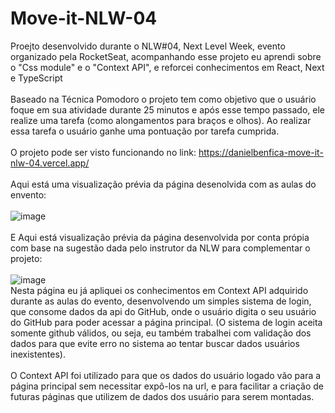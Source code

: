 # Move-it-NLW-04

Proejto desenvolvido durante o NLW#04, Next Level Week, evento organizado pela RocketSeat, acompanhando esse projeto eu aprendi sobre o "Css module" e o "Context API", e reforcei conhecimentos em React, Next e TypeScript
<br></br>
Baseado na Técnica Pomodoro o projeto tem como objetivo que o usuário foque em sua atividade durante 25 minutos e após esse tempo passado, ele realize uma tarefa (como alongamentos para braços e olhos). Ao realizar essa tarefa o usuário ganhe uma pontuação por tarefa cumprida.
<br></br>
O projeto pode ser visto funcionando no link: https://danielbenfica-move-it-nlw-04.vercel.app/
<br></br>
Aqui está uma visualização prévia da página desenolvida com as aulas do envento:
<br></br>
![image](https://github.com/danielbenfica/Move-it-NLW-04/assets/132002681/868f1eab-6f6e-4dab-8834-e956251f1c9d)
<br></br>
E Aqui está visualização prévia da página desenvolvida por conta própia com base na sugestão dada pelo instrutor da NLW  para complementar o projeto:
<br></br>
![image](https://github.com/danielbenfica/Move-it-NLW-04/assets/132002681/0f86d3be-f010-4b92-aa69-3698a7251622)
<br>
Nesta página eu já apliquei os conhecimentos em Context API adquirido durante as aulas do evento, desenvolvendo um simples sistema de login, que consome dados da api do GitHub, onde o usuário digita o seu usuário do GitHub para poder acessar a página principal. (O sistema de login aceita somente github válidos, ou seja, eu também trabalhei com validação dos dados para que evite erro no sistema ao tentar buscar dados usuários inexistentes).
<br></br>
O Context API foi utilizado para que os dados do usuário logado vão para a página principal sem necessitar expô-los na url, e para facilitar a criação de futuras páginas que utilizem de dados dos usuário para serem montadas.

